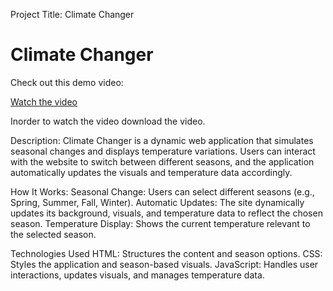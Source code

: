 Project Title: Climate Changer

# Climate Changer

Check out this demo video:

[Watch the video](https://github.com/ThanmaiBalabhadra/Cilmate-Changer/blob/b9352746ab91828acea84128d21571dcc84a5ae2/ezgif-2-c7a5944cd0.mp4)

Inorder to watch the video download the video.


Description:
Climate Changer is a dynamic web application that simulates seasonal changes and displays temperature variations. Users can interact with the website to switch between different seasons, and the application automatically updates the visuals and temperature data accordingly.

How It Works:
Seasonal Change: Users can select different seasons (e.g., Spring, Summer, Fall, Winter).
Automatic Updates: The site dynamically updates its background, visuals, and temperature data to reflect the chosen season.
Temperature Display: Shows the current temperature relevant to the selected season.

Technologies Used
HTML: Structures the content and season options.
CSS: Styles the application and season-based visuals.
JavaScript: Handles user interactions, updates visuals, and manages temperature data.
